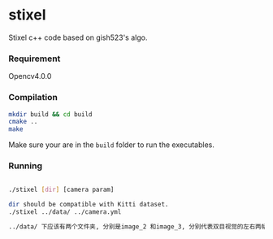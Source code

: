 # stixel
Stixel c++ code based on gish523's algo.

### Requirement
Opencv4.0.0

### Compilation
```bash
mkdir build && cd build
cmake ..
make
```

Make sure your are in the `build` folder to run the executables.

### Running
```bash

./stixel [dir] [camera param]

dir should be compatible with Kitti dataset.   
./stixel ../data/ ../camera.yml

../data/ 下应该有两个文件夹, 分别是image_2 和image_3, 分别代表双目视觉的左右两幅图片

